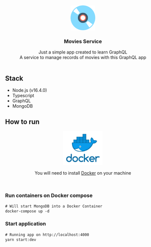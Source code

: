 


<!-- PROJECT LOGO -->
<br />
<div align="center">
  <img src="icon.png" alt="Logo" width="80" height="80">

  <h3 align="center">Movies Service</h3>

  <p align="center">
    Just a simple app created to learn GraphQL <br> A service to manage records of movies with this GraphQL app
    <br />
    <br />
  </p>
</div>

## Stack
- Node.js (v16.4.0) 
- Typescript
- GraphQL
- MongoDB

## How to run
<div align="center">
<img src="docker-icon.png" alt="Logo" height="110">
<p align="center">
You will need to install <a href="https://www.docker.com/">Docker</a> on your machine
</p>
<br/>
</div>

### Run containers on Docker compose

```shell
# Will start MongoDB into a Docker Container
docker-compose up -d
```

### Start application
```shell
# Running app on http://localhost:4000
yarn start:dev
```